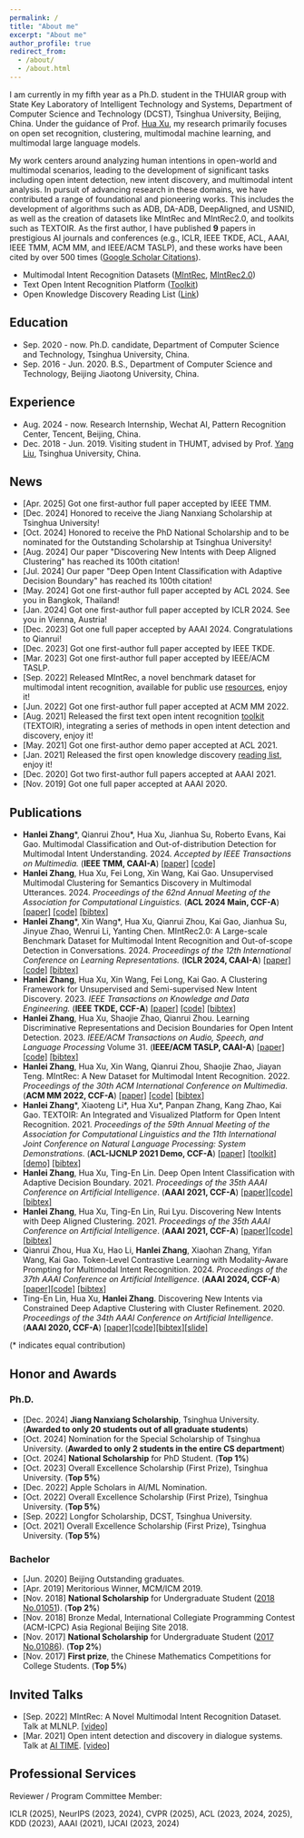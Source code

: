 ```yaml
---
permalink: /
title: "About me"
excerpt: "About me"
author_profile: true
redirect_from: 
  - /about/
  - /about.html
---
```


I am currently in my fifth year as a Ph.D. student in the THUIAR group with State Key Laboratory of Intelligent Technology and Systems, Department of Computer Science and Technology (DCST), Tsinghua University, Beijing, China. Under the guidance of Prof. [Hua Xu](https://thu-xuhua.github.io/), my research primarily focuses on open set recognition, clustering, multimodal machine learning, and multimodal large language models.

My work centers around analyzing human intentions in open-world and multimodal scenarios, leading to the development of significant tasks including open intent detection, new intent discovery, and multimodal intent analysis. In pursuit of advancing research in these domains, we have contributed a range of foundational and pioneering works. This includes the development of algorithms such as ADB, DA-ADB, DeepAligned, and USNID, as well as the creation of datasets like MIntRec and MIntRec2.0, and toolkits such as TEXTOIR. As the first author, I have published **9** papers in prestigious AI journals and conferences (e.g., ICLR, IEEE TKDE, ACL, AAAI, IEEE TMM, ACM MM, and IEEE/ACM TASLP), and these works have been cited by over 500 times ([Google Scholar Citations](https://scholar.google.com/citations?hl=en&user=PS5KVSQAAAAJ)).

* Multimodal Intent Recognition Datasets ([MIntRec](https://github.com/thuiar/MIntRec), [MIntRec2.0](https://github.com/thuiar/MIntRec2.0))
* Text Open Intent Recognition Platform ([Toolkit](https://github.com/thuiar/TEXTOIR))
* Open Knowledge Discovery Reading List ([Link](https://github.com/thuiar/OKD-Reading-List))

## Education
* Sep. 2020 - now. Ph.D. candidate, Department of Computer Science and Technology, Tsinghua University, China.
* Sep. 2016 - Jun. 2020. B.S., Department of Computer Science and Technology, Beijing Jiaotong University, China.

## Experience
* Aug. 2024 - now. Research Internship, Wechat AI, Pattern Recognition Center, Tencent, Beijing, China.
* Dec. 2018 - Jun. 2019. Visiting student in THUMT, advised by Prof. [Yang Liu](http://nlp.csai.tsinghua.edu.cn/~ly/), Tsinghua University, China.

## News
* [Apr. 2025] Got one first-author full paper accepted by IEEE TMM.
* [Dec. 2024] Honored to receive the Jiang Nanxiang Scholarship at Tsinghua University!
* [Oct. 2024] Honored to receive the PhD National Scholarship and to be nominated for the Outstanding Scholarship at Tsinghua University!
* [Aug. 2024] Our paper "Discovering New Intents with Deep Aligned Clustering" has reached its 100th citation!
* [Jul. 2024] Our paper "Deep Open Intent Classification with Adaptive Decision Boundary" has reached its 100th citation!
* [May. 2024] Got one first-author full paper accepted by ACL 2024. See you in Bangkok, Thailand!
* [Jan. 2024] Got one first-author full paper accepted by ICLR 2024. See you in Vienna, Austria!
* [Dec. 2023] Got one full paper accepted by AAAI 2024. Congratulations to Qianrui!
* [Dec. 2023] Got one first-author full paper accepted by IEEE TKDE.
* [Mar. 2023] Got one first-author full paper accepted by IEEE/ACM TASLP.
* [Sep. 2022] Released MIntRec, a novel benchmark dataset for multimodal intent recognition, available for public use [resources](https://github.com/thuiar/MIntRec), enjoy it!
* [Jun. 2022] Got one first-author full paper accepted at ACM MM 2022.  
* [Aug. 2021] Released the first text open intent recognition [toolkit](https://github.com/thuiar/TEXTOIR) (TEXTOIR), integrating a series of methods in open intent detection and discovery, enjoy it!
* [May. 2021] Got one first-author demo paper accepted at ACL 2021.
* [Jan. 2021] Released the first open knowledge discovery [reading list](https://github.com/thuiar/OKD-Reading-List), enjoy it!
* [Dec. 2020] Got two first-author full papers accepted at AAAI 2021.
* [Nov. 2019] Got one full paper accepted at AAAI 2020.


## Publications 

* <strong>Hanlei Zhang</strong>\*, Qianrui Zhou\*, Hua Xu, Jianhua Su, Roberto Evans, Kai Gao. Multimodal Classification and Out-of-distribution Detection for Multimodal Intent Understanding. 2024. <i>Accepted by IEEE Transactions on Multimedia.</i> (<strong>IEEE TMM, CAAI-A</strong>) [[paper]](https://arxiv.org/abs/2412.12453) [[code]](https://github.com/thuiar/MIntOOD) 
* <strong>Hanlei Zhang</strong>, Hua Xu, Fei Long, Xin Wang, Kai Gao. Unsupervised Multimodal Clustering for Semantics Discovery in Multimodal Utterances. 2024. <i>Proceedings of the 62nd Annual Meeting of the Association for Computational Linguistics.</i> (<strong>ACL 2024 Main, CCF-A</strong>) [[paper]](https://aclanthology.org/2024.acl-long.2/) [[code]](https://github.com/thuiar/UMC) [[bibtex]](/files/ACL24-UMC/UMC.bib)
* <strong>Hanlei Zhang</strong>\*, Xin Wang\*, Hua Xu, Qianrui Zhou, Kai Gao, Jianhua Su, Jinyue Zhao, Wenrui Li, Yanting Chen. MIntRec2.0: A Large-scale Benchmark Dataset for Multimodal Intent Recognition and Out-of-scope Detection in Conversations. 2024. <i>Proceedings of the 12th International Conference on Learning Representations.</i> (<strong>ICLR 2024, CAAI-A</strong>) [[paper]](https://openreview.net/forum?id=nY9nITZQjc)  [[code]](https://github.com/thuiar/MIntRec2.0) [[bibtex]](/files/ICLR24-MIntRec2.0/MIntRec2.0.bib)
* <strong>Hanlei Zhang</strong>, Hua Xu, Xin Wang, Fei Long, Kai Gao. A Clustering Framework for Unsupervised and Semi-supervised New Intent Discovery. 2023. <i>IEEE Transactions on Knowledge and Data Engineering.</i> (<strong>IEEE TKDE, CCF-A</strong>) [[paper]](https://ieeexplore.ieee.org/document/10349963)  [[code]](https://github.com/thuiar/TEXTOIR/tree/main/open_intent_discovery) [[bibtex]](/files/TKDE23-USNID/USNID.bib)
* <strong>Hanlei Zhang</strong>, Hua Xu, Shaojie Zhao, Qianrui Zhou. Learning Discriminative Representations and Decision Boundaries for Open Intent Detection. 2023.   <i>IEEE/ACM Transactions on Audio, Speech, and Language Processing</i> Volume 31. (<strong>IEEE/ACM TASLP, CAAI-A</strong>) [[paper]](https://ieeexplore.ieee.org/document/10097558) [[code]](https://github.com/thuiar/TEXTOIR/tree/main/open_intent_detection) [[bibtex]](/files/TASLP23-DA-ADB/DA-ADB.bib)
* <strong>Hanlei Zhang</strong>, Hua Xu, Xin Wang, Qianrui Zhou, Shaojie Zhao, Jiayan Teng. MIntRec: A New Dataset for Multimodal Intent Recognition. 2022. <i>Proceedings of the 30th ACM International Conference on Multimedia</i>. (<strong>ACM MM 2022, CCF-A</strong>) [[paper]](https://dl.acm.org/doi/10.1145/3503161.3547906) [[code]](https://github.com/thuiar/MIntRec) [[bibtex](/files/ACM-MM22-MIntRec/MIntRec.bib)]
* <strong>Hanlei Zhang</strong>\*, Xiaoteng Li\*, Hua Xu\*, Panpan Zhang, Kang Zhao, Kai Gao. TEXTOIR: An Integrated and Visualized Platform for Open Intent Recognition. 2021. <i>Proceedings of the 59th Annual Meeting of the Association for Computational Linguistics and the 11th International Joint Conference on Natural Language Processing: System Demonstrations</i>. (<strong>ACL-IJCNLP 2021 Demo, CCF-A</strong>)  [[paper]](https://aclanthology.org/2021.acl-demo.20.pdf) [[toolkit]](https://github.com/thuiar/TEXTOIR) [[demo]](https://github.com/thuiar/TEXTOIR-DEMO) [[bibtex]](/files/ACL21-TEXTOIR/TEXTOIR.bib)
* <strong>Hanlei Zhang</strong>, Hua Xu, Ting-En Lin. Deep Open Intent Classification with Adaptive Decision Boundary. 2021. <i>Proceedings of the 35th AAAI Conference on Artificial Intelligence</i>. (<strong>AAAI 2021, CCF-A</strong>)  [[paper]](https://arxiv.org/abs/2012.10209)[[code]](https://github.com/thuiar/Adaptive-Decision-Boundary)[[bibtex]](/files/AAAI21-ADB/ADB.bib)
* <strong>Hanlei Zhang</strong>, Hua Xu, Ting-En Lin, Rui Lyu. Discovering New Intents with Deep Aligned Clustering. 2021. <i>Proceedings of the 35th AAAI Conference on Artificial Intelligence</i>. (<strong>AAAI 2021, CCF-A</strong>)  [[paper]](https://arxiv.org/abs/2012.08987)[[code]](https://github.com/thuiar/DeepAligned-Clustering) [[bibtex]](/files/AAAI21-DeepAligned/DeepAligned.bib)
* Qianrui Zhou, Hua Xu, Hao Li, <strong>Hanlei Zhang</strong>, Xiaohan Zhang, Yifan Wang, Kai Gao. Token-Level Contrastive Learning with Modality-Aware Prompting for Multimodal Intent Recognition. 2024. <i>Proceedings of the 37th AAAI Conference on Artificial Intelligence</i>. (<strong>AAAI 2024, CCF-A</strong>)  [[paper]](https://arxiv.org/pdf/2312.14667.pdf)[[code]](https://github.com/thuiar/TCL-MAP) [[bibtex]](/files/AAAI24-TCL-MAP/TCL-MAP.bib)
* Ting-En Lin, Hua Xu, <strong>Hanlei Zhang</strong>. Discovering New Intents via Constrained Deep Adaptive Clustering with Cluster Refinement. 2020. <i>Proceedings of the 34th AAAI Conference on Artificial Intelligence</i>. (<strong>AAAI 2020, CCF-A</strong>) [[paper]](https://arxiv.org/pdf/1911.08891.pdf)[[code]](https://github.com/thuiar/CDAC-plus)[[bibtex]](/files/AAAI20-CDAC+/CDAC+.bib)[[slide]](/files/AAAI20-CDAC+/slices.pdf)

(\* indicates equal contribution)

## Honor and Awards

### Ph.D.

* [Dec. 2024] <strong>Jiang Nanxiang Scholarship</strong>, Tsinghua University. (**Awarded to only 20 students out of all graduate students**)
* [Oct. 2024] Nomination for the Special Scholarship of Tsinghua University. (**Awarded to only 2 students in the entire CS department**)
* [Oct. 2024] <strong>National Scholarship</strong> for PhD Student. (**Top 1%**)
* [Oct. 2023] Overall Excellence Scholarship (First Prize), Tsinghua University. (**Top 5%**)
* [Dec. 2022] Apple Scholars in AI/ML Nomination.
* [Oct. 2022] Overall Excellence Scholarship (First Prize), Tsinghua University. (**Top 5%**)
* [Sep. 2022] Longfor Scholarship, DCST, Tsinghua University.
* [Oct. 2021] Overall Excellence Scholarship (First Prize), Tsinghua University. (**Top 5%**)

### Bachelor
* [Jun. 2020] Beijing Outstanding graduates. 
* [Apr. 2019] Meritorious Winner, MCM/ICM 2019.
* [Nov. 2018] <strong>National Scholarship</strong> for Undergraduate Student ([2018 No.01051](http://www.moe.gov.cn/srcsite/A05/s7505/201811/t20181114_354826.html)). (**Top 2%**)
* [Nov. 2018] Bronze Medal, International Collegiate Programming Contest (ACM-ICPC) Asia Regional Beijing Site 2018. 
* [Nov. 2017] <strong>National Scholarship</strong> for Undergraduate Student ([2017 No.01086](http://www.moe.gov.cn/srcsite/A05/s7505/201711/t20171108_318697.html)). (**Top 2%**)
* [Nov. 2017] <strong>First prize</strong>, the Chinese Mathematics Competitions for College Students. (**Top 5%**)

## Invited Talks

* [Sep. 2022] MIntRec: A Novel Multimodal Intent Recognition Dataset. Talk at MLNLP. [[video]](https://www.bilibili.com/video/BV1DD4y1v77N/)
* [Mar. 2021] Open intent detection and discovery in dialogue systems. Talk at [AI TIME](http://www.aitime.cn/). [[video]](https://www.bilibili.com/video/av247223757/)


## Professional Services

Reviewer / Program Committee Member:

ICLR (2025), NeurIPS (2023, 2024), CVPR (2025), ACL (2023, 2024, 2025), KDD (2023), AAAI (2021), IJCAI (2023, 2024)



&nbsp;&nbsp;&nbsp;&nbsp;&nbsp;&nbsp;&nbsp;&nbsp;
<script type='text/javascript' id='clustrmaps' src='//cdn.clustrmaps.com/map_v2.js?cl=ffffff&w=350&t=tt&d=6oKT70Jy08qPF_EXR7PXexVX1X5I8S5uiTIntTb87ic&cmo=ff5353&cmn=ff5353'></script>
